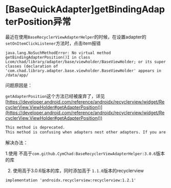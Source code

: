 



# [BaseQuickAdapter]getBindingAdapterPosition异常



最近在使用`BaseRecyclerViewAdapterHelper`的时候，在设置adapter的`setOnItemClickListener`方法时，点击item报错

```shell
java.lang.NoSuchMethodError: No virtual method getBindingAdapterPosition()I in class Lcom/chad/library/adapter/base/viewholder/BaseViewHolder; or its super classes (declaration of 'com.chad.library.adapter.base.viewholder.BaseViewHolder' appears in /data/app/
```

问题原因是：

`getAdapterPosition`这个方法已经被废弃了，详见[https://developer.android.com/reference/androidx/recyclerview/widget/RecyclerView.ViewHolder#getAdapterPosition()](https://developer.android.com/reference/androidx/recyclerview/widget/RecyclerView.ViewHolder#getAdapterPosition())

```sh
This method is deprecated.
This method is confusing when adapters nest other adapters. If you are calling this in the context of an Adapter, you probably want to call getBindingAdapterPosition or if you want the position as RecyclerView sees it, you should call getAbsoluteAdapterPosition.
```



解决办法：

  1.使用 不高于`com.github.CymChad:BaseRecyclerViewAdapterHelper:3.0.6`版本的库

2. 使用高于3.0.6版本的库，同时添加高于 `1.1.0`版本的recyclerview

```
implementation 'androidx.recyclerview:recyclerview:1.2.1'
```

